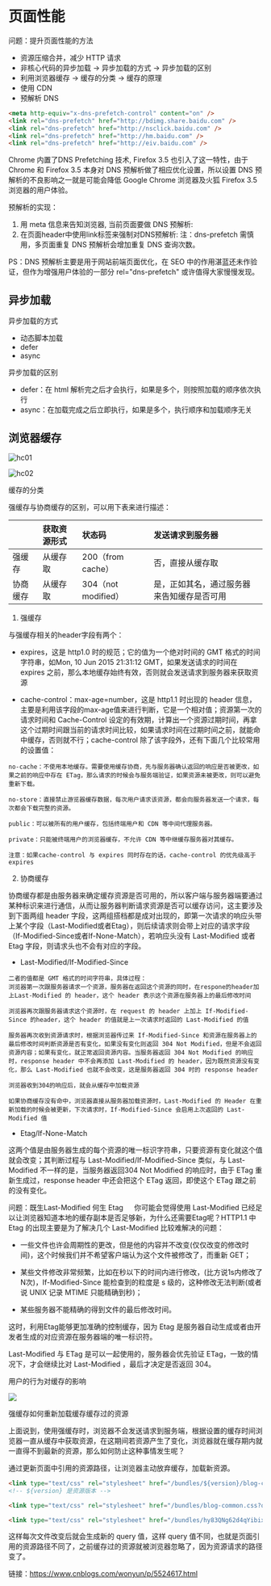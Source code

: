 # 页面性能

问题：提升页面性能的方法

- 资源压缩合并，减少 HTTP 请求
- 非核心代码的异步加载 -> 异步加载的方式 -> 异步加载的区别
- 利用浏览器缓存 -> 缓存的分类 -> 缓存的原理
- 使用 CDN
- 预解析 DNS

```html
<meta http-equiv="x-dns-prefetch-control" content="on" />
<link rel="dns-prefetch" href="http://bdimg.share.baidu.com" />
<link rel="dns-prefetch" href="http://nsclick.baidu.com" />
<link rel="dns-prefetch" href="http://hm.baidu.com" />
<link rel="dns-prefetch" href="http://eiv.baidu.com" />
```

Chrome 内置了DNS Prefetching 技术, Firefox 3.5 也引入了这一特性，由于 Chrome 和 Firefox 3.5 本身对 DNS 预解析做了相应优化设置，所以设置 DNS 预解析的不良影响之一就是可能会降低 Google Chrome 浏览器及火狐 Firefox 3.5 浏览器的用户体验。

预解析的实现：

1. 用 meta 信息来告知浏览器, 当前页面要做 DNS 预解析:<meta http-equiv="x-dns-prefetch-control" content="on" />
2. 在页面header中使用link标签来强制对DNS预解析: <link rel="dns-prefetch" href="http://bdimg.share.baidu.com" />
注：dns-prefetch 需慎用，多页面重复 DNS 预解析会增加重复 DNS 查询次数。

PS：DNS 预解析主要是用于网站前端页面优化，在 SEO 中的作用湛蓝还未作验证，但作为增强用户体验的一部分 rel="dns-prefetch" 或许值得大家慢慢发现。


## 异步加载

异步加载的方式
- 动态脚本加载
- defer
- async

异步加载的区别
- defer：在 html 解析完之后才会执行，如果是多个，则按照加载的顺序依次执行
- async：在加载完成之后立即执行，如果是多个，执行顺序和加载顺序无关


## 浏览器缓存

![hc01](./img/hc01.png)

![hc02](./img/hc02.png)


缓存的分类

强缓存与协商缓存的区别，可以用下表来进行描述：

|                   |获取资源形式    |	状态码          |	发送请求到服务器    |
|   :-              |       :-      |      :-        |       :-      |
|   强缓存	        | 从缓存取	 |200（from cache）	    |   否，直接从缓存取    |
|   协商缓存	    | 从缓存取	 |  304（not modified）	|   是，正如其名，通过服务器来告知缓存是否可用  |
 

1. 强缓存

与强缓存相关的header字段有两个：
- expires，这是 http1.0 时的规范；它的值为一个绝对时间的 GMT 格式的时间字符串，如Mon, 10 Jun 2015 21:31:12 GMT，如果发送请求的时间在 expires 之前，那么本地缓存始终有效，否则就会发送请求到服务器来获取资源

- cache-control：max-age=number，这是 http1.1 时出现的 header 信息，主要是利用该字段的max-age值来进行判断，它是一个相对值；资源第一次的请求时间和 Cache-Control 设定的有效期，计算出一个资源过期时间，再拿这个过期时间跟当前的请求时间比较，如果请求时间在过期时间之前，就能命中缓存，否则就不行；cache-control 除了该字段外，还有下面几个比较常用的设置值：

```
no-cache：不使用本地缓存。需要使用缓存协商，先与服务器确认返回的响应是否被更改，如果之前的响应中存在 ETag，那么请求的时候会与服务端验证，如果资源未被更改，则可以避免重新下载。

no-store：直接禁止游览器缓存数据，每次用户请求该资源，都会向服务器发送一个请求，每次都会下载完整的资源。

public：可以被所有的用户缓存，包括终端用户和 CDN 等中间代理服务器。

private：只能被终端用户的浏览器缓存，不允许 CDN 等中继缓存服务器对其缓存。
```

`注意：如果cache-control 与 expires 同时存在的话，cache-control 的优先级高于 expires`


2. 协商缓存

协商缓存都是由服务器来确定缓存资源是否可用的，所以客户端与服务器端要通过某种标识来进行通信，从而让服务器判断请求资源是否可以缓存访问，这主要涉及到下面两组 header 字段，这两组搭档都是成对出现的，即第一次请求的响应头带上某个字段（Last-Modified或者Etag），则后续请求则会带上对应的请求字段（If-Modified-Since或者If-None-Match），若响应头没有 Last-Modified 或者 Etag 字段，则请求头也不会有对应的字段。


- Last-Modified/If-Modified-Since

```
二者的值都是 GMT 格式的时间字符串，具体过程：
浏览器第一次跟服务器请求一个资源，服务器在返回这个资源的同时，在respone的header加上Last-Modified 的 header，这个 header 表示这个资源在服务器上的最后修改时间

浏览器再次跟服务器请求这个资源时，在 request 的 header 上加上 If-Modified-Since 的header，这个 header 的值就是上一次请求时返回的 Last-Modified 的值

服务器再次收到资源请求时，根据浏览器传过来 If-Modified-Since 和资源在服务器上的最后修改时间判断资源是否有变化，如果没有变化则返回 304 Not Modified，但是不会返回资源内容；如果有变化，就正常返回资源内容。当服务器返回 304 Not Modified 的响应时，response header 中不会再添加 Last-Modified 的 header，因为既然资源没有变化，那么 Last-Modified 也就不会改变，这是服务器返回 304 时的 response header

浏览器收到304的响应后，就会从缓存中加载资源

如果协商缓存没有命中，浏览器直接从服务器加载资源时，Last-Modified 的 Header 在重新加载的时候会被更新，下次请求时，If-Modified-Since 会启用上次返回的 Last-Modified 值
```

- Etag/If-None-Match

这两个值是由服务器生成的每个资源的唯一标识字符串，只要资源有变化就这个值就会改变；其判断过程与 Last-Modified/If-Modified-Since 类似，与 Last-Modified 不一样的是，当服务器返回304 Not Modified 的响应时，由于 ETag 重新生成过，response header 中还会把这个 ETag 返回，即使这个 ETag 跟之前的没有变化。



问题：既生Last-Modified 何生 Etag
　
你可能会觉得使用 Last-Modified 已经足以让浏览器知道本地的缓存副本是否足够新，为什么还需要Etag呢？HTTP1.1 中 Etag 的出现主要是为了解决几个 Last-Modified 比较难解决的问题：
- 一些文件也许会周期性的更改，但是他的内容并不改变(仅仅改变的修改时间)，这个时候我们并不希望客户端认为这个文件被修改了，而重新 GET；

- 某些文件修改非常频繁，比如在秒以下的时间内进行修改，(比方说1s内修改了N次)，If-Modified-Since 能检查到的粒度是 s 级的，这种修改无法判断(或者说 UNIX 记录 MTIME 只能精确到秒)；

- 某些服务器不能精确的得到文件的最后修改时间。

这时，利用Etag能够更加准确的控制缓存，因为 Etag 是服务器自动生成或者由开发者生成的对应资源在服务器端的唯一标识符。

Last-Modified 与 ETag 是可以一起使用的，服务器会优先验证 ETag，一致的情况下，才会继续比对 Last-Modified ，最后才决定是否返回 304。


用户的行为对缓存的影响

![](./img/hc03.png)



强缓存如何重新加载缓存缓存过的资源

上面说到，使用强缓存时，浏览器不会发送请求到服务端，根据设置的缓存时间浏览器一直从缓存中获取资源，在这期间若资源产生了变化，浏览器就在缓存期内就一直得不到最新的资源，那么如何防止这种事情发生呢？

通过更新页面中引用的资源路径，让浏览器主动放弃缓存，加载新资源。

```html
<link type="text/css" rel="stylesheet" href="/bundles/${version}/blog-common.css">
<!-- ${version} 是资源版本 -->

<link type="text/css" rel="stylesheet" href="/bundles/blog-common.css?query=-hy83QNg62d4qYibixJzxMJkbf1P9fTBlqv7SK5zVL01">

<link type="text/css" rel="stylesheet" href="/bundles/hy83QNg62d4qYibixJzxMJkbf1P9fTBlqv7SK5zVL01.css">
```

这样每次文件改变后就会生成新的 query 值，这样 query 值不同，也就是页面引用的资源路径不同了，之前缓存过的资源就被浏览器忽略了，因为资源请求的路径变了。


链接：https://www.cnblogs.com/wonyun/p/5524617.html
